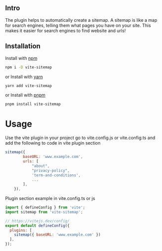 ## Intro
The plugin helps to automatically create a sitemap. A sitemap is like a map for search engines, telling them what pages you have on your site. This makes it easier for search engines to find website and urls!

## Installation
Install with [npm](https://www.npmjs.com/)
```sh
npm i -D vite-sitemap
```
or Install with [yarn](https://www.npmjs.com/package/yarn)
```sh
yarn add vite-sitemap
```
or Install with [pnpm](https://www.npmjs.com/package/pnpm)
```sh
pnpm install vite-sitemap
```

# Usage
Use the vite plugin in your project go to vite.config.js or vite.config.ts and add the following to code in vite plugin section
````js
sitemap({
        baseURL: 'www.example.com',
        urls: [
            "about",
            "privacy-policy",
            'term-and-conditions',
            ...
        ],
    }),
````
Plugin section example in vite.config.ts or js
````js
import { defineConfig } from 'vite';
import sitemap from 'vite-sitemap';

// https://vitejs.dev/config/
export default defineConfig({
  plugins: [
    sitemap({ baseURL: 'www.example.com' })
  ],
});
````